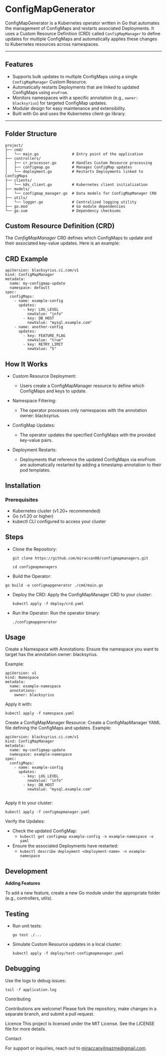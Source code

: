 # ConfigMapGenerator

ConfigMapGenerator is a Kubernetes operator written in Go that automates the management of ConfigMaps and restarts associated Deployments. It uses a Custom Resource Definition (CRD) called `ConfigMapManager` to define updates for multiple ConfigMaps and automatically applies these changes to Kubernetes resources across namespaces.

---

## **Features**
- Supports bulk updates to multiple ConfigMaps using a single `ConfigMapManager` Custom Resource.
- Automatically restarts Deployments that are linked to updated ConfigMaps using `envFrom`.
- Monitors namespaces with a specific annotation (e.g., `owner: blacksyrius`) for targeted ConfigMap updates.
- Modular design for easy maintenance and extensibility.
- Built with Go and uses the Kubernetes client-go library.

---

## **Folder Structure**

```
project/
├── cmd/
│   └── main.go               # Entry point of the application
├── controllers/
│   ├── cr_processor.go       # Handles Custom Resource processing
│   ├── configmap.go          # Manages ConfigMap updates
│   └── deployment.go         # Restarts Deployments linked to ConfigMaps
├── clients/
│   └── k8s_client.go         # Kubernetes client initialization
├── models/
│   └── configmap_manager.go  # Data models for ConfigMapManager CRD
├── utils/
│   └── logger.go             # Centralized logging utility
├── go.mod                    # Go module dependencies
└── go.sum                    # Dependency checksums
```

## **Custom Resource Definition (CRD)**

The *ConfigMapManager* CRD defines which ConfigMaps to update and their associated key-value updates. Here is an example:

## **CRD Example**

```
apiVersion: blacksyrius.ci.com/v1
kind: ConfigMapManager
metadata:
  name: my-configmap-update
  namespace: default
spec:
  configMaps:
    - name: example-config
      updates:
        - key: LOG_LEVEL
          newValue: "info"
        - key: DB_HOST
          newValue: "mysql.example.com"
    - name: another-config
      updates:
        - key: FEATURE_FLAG
          newValue: "true"
        - key: RETRY_LIMIT
          newValue: "5"

```

## **How It Works**

- Custom Resource Deployment:
    - Users create a ConfigMapManager resource to define which ConfigMaps and keys to update.

- Namespace Filtering:
    - The operator processes only namespaces with the annotation owner: blacksyrius.
        

- ConfigMap Updates:
    - The operator updates the specified ConfigMaps with the provided key-value pairs.

- Deployment Restarts:
    - Deployments that reference the updated ConfigMaps via envFrom are automatically restarted by adding a timestamp annotation to their pod templates.

## **Installation**

### Prerequisites
- Kubernetes cluster (v1.20+ recommended)
- Go (v1.20 or higher)
- kubectl CLI configured to access your cluster


## **Steps**

- Clone the Repository:
    ```
    git clone https://github.com/miraccan00/configmapmanagers.git

    cd configmapmanagers
    ```

- Build the Operator:
```
go build -o configmapgenerator ./cmd/main.go
```
- Deploy the CRD: Apply the ConfigMapManager CRD to your cluster:
    ```
    kubectl apply -f deploy/crd.yaml
    ```
- Run the Operator: Run the operator binary:
    ```
    ./configmapgenerator
    ```
## Usage

Create a Namespace with Annotations: Ensure the namespace you want to target has the annotation owner: blacksyrius. 

Example:

```
apiVersion: v1
kind: Namespace
metadata:
  name: example-namespace
  annotations:
    owner: blacksyrius
```
Apply it with:

```kubectl apply -f namespace.yaml```

Create a ConfigMapManager Resource: Create a ConfigMapManager YAML file defining the ConfigMaps and updates. Example:

```
apiVersion: blacksyrius.ci.com/v1
kind: ConfigMapManager
metadata:
  name: my-configmap-update
  namespace: example-namespace
spec:
  configMaps:
    - name: example-config
      updates:
        - key: LOG_LEVEL
          newValue: "info"
        - key: DB_HOST
          newValue: "mysql.example.com"


```

Apply it to your cluster:

```kubectl apply -f configmapmanager.yaml```

Verify the Updates:
- Check the updated ConfigMap:
    - ```kubectl get configmap example-config -n example-namespace -o yaml```
- Ensure the associated Deployments have restarted:
    - ```kubectl describe deployment <deployment-name> -n example-namespace```

## **Development**

**Adding Features**

To add a new feature, create a new Go module under the appropriate folder (e.g., controllers, utils).


## **Testing**

- Run unit tests:

    ```go test ./...```

- Simulate Custom Resource updates in a local cluster:

    ```kubectl apply -f deploy/test-configmapmanager.yaml```

##  **Debugging**

Use the logs to debug issues:

```tail -f application.log```

Contributing

Contributions are welcome! Please fork the repository, make changes in a separate branch, and submit a pull request.

Licence
This project is licensed under the MIT License. See the LICENSE file for more details.

Contact

For support or inquiries, reach out to miraccanyilmazme@gmail.com.